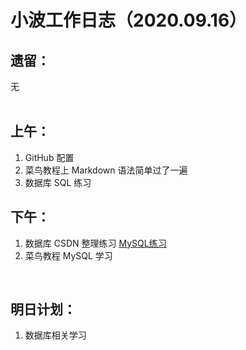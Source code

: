 # 小波工作日志（2020.09.16）

## 遗留：

无  
<br/>


## 上午：
1. GitHub 配置
2. 菜鸟教程上 Markdown 语法简单过了一遍
3. 数据库 SQL 练习

## 下午：
1. 数据库 CSDN 整理练习 [MySQL练习](https://blog.csdn.net/d_shaoshuai/article/details/108617682)
2. 菜鸟教程 MySQL 学习

<br/>  

## 明日计划：
1. 数据库相关学习